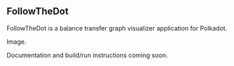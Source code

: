 ## FollowTheDot

FollowTheDot is a balance transfer graph visualizer application for Polkadot.

Image.

Documentation and build/run instructions coming soon.